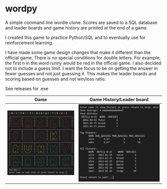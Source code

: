 # wordpy
A simple command line wordle clone. Scores are saved to a SQL database and leader boards and game history are printed at the end of a game.  

I created this game to practice Python/SQL and to eventually use for reinforcement learning.  

I have made some game design changes that make it different than the official game. There is no special conditions for double letters. For example, the first n in the word runny would be red in the official game. I also decided not to include a guess limit. I want the focus to be on getting the answer in fewer guesses and not just guessing it. This makes the leader boards and scoring based on guesses and not win/loss ratio.

See releases for .exe  

| Game      | Game History/Leader board |
| ----------- | ----------- |
| ![game](https://github.com/cluffa/cluffa.github.io/blob/master/images/gameplay.png?raw=true)  | ![stats](https://github.com/cluffa/cluffa.github.io/blob/master/images/stats.png?raw=true)       |

